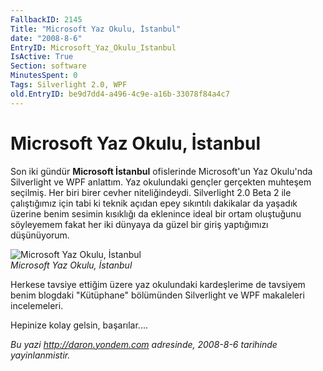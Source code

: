 ```yaml
---
FallbackID: 2145
Title: "Microsoft Yaz Okulu, İstanbul"
date: "2008-8-6"
EntryID: Microsoft_Yaz_Okulu_Istanbul
IsActive: True
Section: software
MinutesSpent: 0
Tags: Silverlight 2.0, WPF
old.EntryID: be9d7dd4-a496-4c9e-a16b-33078f84a4c7
---
```

# Microsoft Yaz Okulu, İstanbul
Son iki gündür **Microsoft İstanbul** ofislerinde Microsoft'un Yaz
Okulu'nda Silverlight ve WPF anlattım. Yaz okulundaki gençler gerçekten
muhteşem seçilmiş. Her biri birer cevher niteliğindeydi. Silverlight 2.0
Beta 2 ile çalıştığımız için tabi ki teknik açıdan epey sıkıntılı
dakikalar da yaşadık üzerine benim sesimin kısıklığı da eklenince ideal
bir ortam oluştuğunu söyleyemem fakat her iki dünyaya da güzel bir giriş
yaptığımızı düşünüyorum.

![Microsoft Yaz Okulu,
İstanbul](media/Microsoft_Yaz_Okulu_Istanbul/05082008_1.jpg)\
*Microsoft Yaz Okulu, İstanbul*

Herkese tavsiye ettiğim üzere yaz okulundaki kardeşlerime de tavsiyem
benim blogdaki "Kütüphane" bölümünden Silverlight ve WPF makaleleri
incelemeleri.

Hepinize kolay gelsin, başarılar....



*Bu yazi http://daron.yondem.com adresinde, 2008-8-6 tarihinde yayinlanmistir.*
